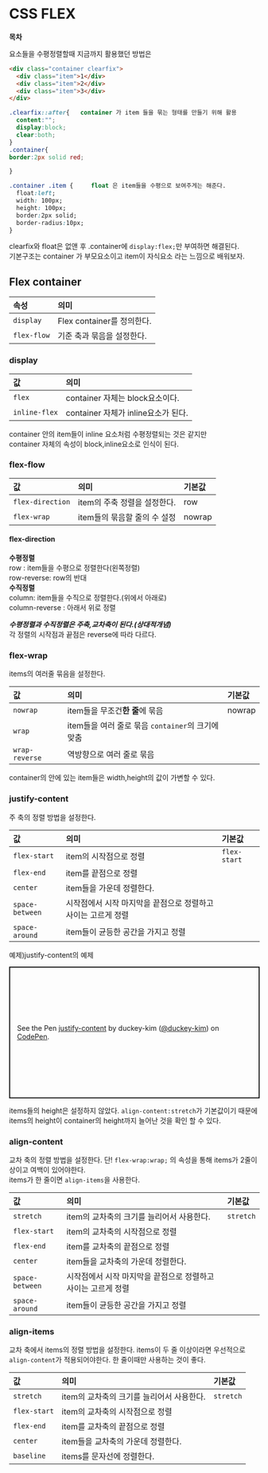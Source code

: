 # CSS FLEX  

**목차**  


요소들을 수평정렬할때 지금까지 활용했던 방법은  
```html
<div class="container clearfix">
  <div class="item">1</div>
  <div class="item">2</div>
  <div class="item">3</div>
</div>
```  
```css
.clearfix::after{   container 가 item 들을 묶는 형태를 만들기 위해 활용
  content:"";
  display:block;
  clear:both;
}
.container{
border:2px solid red;

}

.container .item {     float 은 item들을 수평으로 보여주게는 해준다. 
  float:left;
  width: 100px;
  height: 100px;
  border:2px solid;
  border-radius:10px;
}
```  

clearfix와 float은 없앤 후 .container에 `display:flex;`만 부여하면 해결된다.  
기본구조는 container 가 부모요소이고 item이 자식요소 라는 느낌으로 배워보자.  

## Flex container  
  
|속성|의미|  
|:---|:---|
|`display`|Flex container를 정의한다.|
|`flex-flow`| 기준 축과 묶음을 설정한다.|





### display    

|값|의미|
|:---|:---|
|`flex`|container 자체는 block요소이다.|
|`inline-flex`|container 자체가 inline요소가 된다.|  

container 안의 item들이 inline 요소처럼 수평정렬되는 것은 같지만  
container 자체의 속성이 block,inline요소로 인식이 된다.


### flex-flow  

|값|의미|기본값|
|:---|:---|:---|
|`flex-direction`|item의 주축 정렬을 설정한다.|row|  
|`flex-wrap`|item들의 묶음할 줄의 수 설정|nowrap|  

#### flex-direction  

**수평정렬**  
row : item들을 수평으로 정렬한다(왼쪽정렬)  
row-reverse: row의 반대  
**수직정렬**  
column: item들을 수직으로 정렬한다.(위에서 아래로)  
column-reverse : 아래서 위로 정렬  

***수평정렬과 수직정렬은 주축,교차축이 된다.(상대적개념)***  
각 정렬의 시작점과 끝점은 reverse에 따라 다르다.  

### flex-wrap  
items의 여러줄 묶음을 설정한다.  

|값|의미|기본값|
|:---|:---|:---|
|`nowrap`|item들을 무조건**한 줄**에 묶음|nowrap|  
|`wrap`|item들을 여러 줄로 묶음 `container`의 크기에 맞춤| |
|`wrap-reverse`|역방향으로 여러 줄로 묶음| |  

container의 안에 있는 item들은 width,height의 값이 가변할 수 있다.  

### justify-content  
주 축의 정렬 방법을 설정한다.  

|값|의미|기본값|
|:---|:---|:---|
|`flex-start`|item의 시작점으로 정렬|`flex-start`|  
|`flex-end`|item를 끝점으로 정렬| |
|`center`|item들을 가운데 정렬한다.| |
|`space-between`|시작점에서 시작 마지막을 끝점으로 정렬하고 사이는 고르게 정렬| |  
|`space-around`|item들이 균등한 공간을 가지고 정렬| |  

예제)justify-content의 예제  

<p class="codepen" data-height="265" data-theme-id="light" data-default-tab="css,result" data-user="duckey-kim" data-slug-hash="WNbVzGz" style="height: 265px; box-sizing: border-box; display: flex; align-items: center; justify-content: center; border: 2px solid; margin: 1em 0; padding: 1em;" data-pen-title="justify-content">
  <span>See the Pen <a href="https://codepen.io/duckey-kim/pen/WNbVzGz">
  justify-content</a> by duckey-kim (<a href="https://codepen.io/duckey-kim">@duckey-kim</a>)
  on <a href="https://codepen.io">CodePen</a>.</span>
</p>
<script async src="https://static.codepen.io/assets/embed/ei.js"></script>  

items들의 height은 설정하지 않았다. `align-content:stretch`가 기본값이기 때문에 items의 height이 container의 height까지 늘어난 것을 확인 할 수 있다.  



### align-content  
교차 축의 정렬 방법을 설정한다. 단! `flex-wrap:wrap;` 의 속성을 통해 items가 2줄이상이고 여백이 있어야한다.  
items가 한 줄이면 `align-items`을 사용한다.  

|값|의미|기본값|
|:---|:---|:---|
|`stretch`|item의 교차축의 크기를 늘리어서 사용한다.|`stretch`|
|`flex-start`|item의 교차축의 시작점으로 정렬| |  
|`flex-end`|item를 교차축의 끝점으로 정렬| |
|`center`|item들을 교차축의 가운데 정렬한다.| |
|`space-between`|시작점에서 시작 마지막을 끝점으로 정렬하고 사이는 고르게 정렬| |  
|`space-around`|item들이 균등한 공간을 가지고 정렬| |  


### align-items  
교차 축에서 items의 정렬 방법을 설정한다. items이 두 줄 이상이라면 우선적으로 `align-content`가 적용되어야한다. 한 줄이때만 사용하는 것이 좋다.


|값|의미|기본값|
|:---|:---|:---|
|`stretch`|item의 교차축의 크기를 늘리어서 사용한다.|`stretch`|
|`flex-start`|item의 교차축의 시작점으로 정렬| |  
|`flex-end`|item를 교차축의 끝점으로 정렬| |
|`center`|item들을 교차축의 가운데 정렬한다.| |
|`baseline`|items를 문자선에 정렬한다.||






